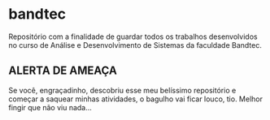 # bandtec
Repositório com a finalidade de guardar todos os trabalhos desenvolvidos no curso de Análise e Desenvolvimento de Sistemas da faculdade Bandtec.

## ALERTA DE AMEAÇA
Se você, engraçadinho, descobriu esse meu belíssimo repositório e começar a saquear minhas atividades, o bagulho vai ficar louco, tio. 
Melhor fingir que não viu nada...
